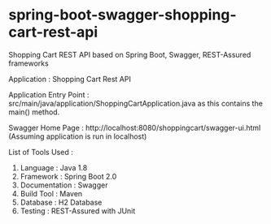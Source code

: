 # spring-boot-swagger-shopping-cart-rest-api
Shopping Cart REST API based on Spring Boot, Swagger, REST-Assured frameworks

Application : Shopping Cart Rest API

Application Entry Point : src/main/java/application/ShoppingCartApplication.java as this contains the main() method.

Swagger Home Page : http://localhost:8080/shoppingcart/swagger-ui.html  (Assuming application is run in localhost)

List of Tools Used :

1) Language       :   Java 1.8
2) Framework      :   Spring Boot 2.0
3) Documentation  :   Swagger
4) Build Tool     :   Maven
5) Database       :   H2 Database
6) Testing        :   REST-Assured with JUnit


